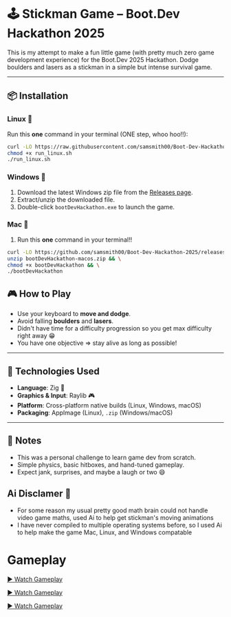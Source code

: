 # 🕹️ Stickman Game – Boot.Dev Hackathon 2025

This is my attempt to make a fun little game (with pretty much zero game development experience) for the Boot.Dev 2025 Hackathon. Dodge boulders and lasers as a stickman in a simple but intense survival game.

---

## 📦 Installation

###  Linux 🐧

Run this **one** command in your terminal (ONE step, whoo hoo!!):

```bash
curl -LO https://raw.githubusercontent.com/samsmith00/Boot-Dev-Hackathon-2025/main/run_linux.sh
chmod +x run_linux.sh
./run_linux.sh
```

### Windows 🔫

1. Download the latest Windows zip file from the [Releases page](https://github.com/samsmith00/Boot-Dev-Hackathon-2025/releases/latest).
2. Extract/unzip the downloaded file.
3. Double-click `bootDevHackathon.exe` to launch the game.

### Mac 

1. Run this **one** command in your terminal!!

```bash
curl -LO https://github.com/samsmith00/Boot-Dev-Hackathon-2025/releases/latest/download/bootDevHackathon-macos.zip && \
unzip bootDevHackathon-macos.zip && \
chmod +x bootDevHackathon && \
./bootDevHackathon
```

## 🎮 How to Play

- Use your keyboard to **move and dodge**.
- Avoid falling **boulders** and  **lasers**.
- Didn't have time for a difficulty progression so you get max difficulty right away 😁
- You have one objective => stay alive as long as possible!

---

## 🔧 Technologies Used

- **Language**: Zig 🦎 
- **Graphics & Input**: Raylib 🎮  
- **Platform**: Cross-platform native builds (Linux, Windows, macOS)  
- **Packaging**: AppImage (Linux), `.zip` (Windows/macOS)

---

## 📜 Notes

- This was a personal challenge to learn game dev from scratch.
- Simple physics, basic hitboxes, and hand-tuned gameplay.
- Expect jank, surprises, and maybe a laugh or two 😄

## Ai Disclamer 🤖
- For some reason my usual pretty good math brain could not handle video game maths, used Ai to help get stickman's moving animations
- I have never compiled to multiple operating systems before, so I used Ai to help make the game Mac, Linux, and Windows compatable

# Gameplay
[▶️ Watch Gameplay](https://github.com/user-attachments/assets/71769dc5-8be3-4366-bfbf-04590c1b21b0)

[▶️ Watch Gameplay](https://github.com/user-attachments/assets/b41aec78-94f6-4bef-9341-bcfd6f791bc0)

[▶️ Watch Gameplay](https://github.com/user-attachments/assets/98012de3-4472-4298-89bc-164a64d1ec2d)



